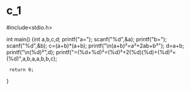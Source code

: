 # c_1
#include<stdio.h>

int main()
{int a,b,c,d;
    printf("a=");
    scanf("%d",&a);
    printf("b=");
    scanf("%d",&b);
    c=(a+b)*(a+b);
    printf("\n(a+b)²=a²+2ab+b²");
    d=a+b;
    printf("\n(%d)²",d);
printf("=(%d+%d)²=(%d)²+2(%d)(%d)+(%d)²= (%d)",a,b,a,a,b,b,c);
   
    
    
     return 0;
}
